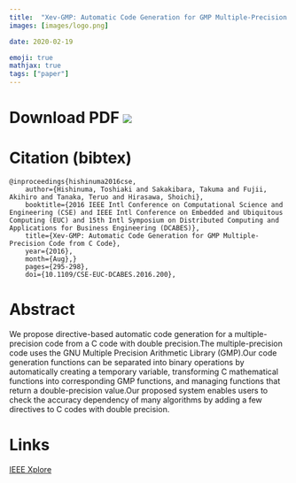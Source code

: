 ```yaml
---
title:  "Xev-GMP: Automatic Code Generation for GMP Multiple-Precision Code from C Code"
images: [images/logo.png]

date: 2020-02-19

emoji: true
mathjax: true
tags: ["paper"]
---
```


# Download PDF [![](https://storage.googleapis.com/numa_blog/etc/icon_pdf.png)][1] 

[1]: https://storage.googleapis.com/numa_blog/publications/CSE2016.pdf

# Citation (bibtex)

```
@inproceedings{hishinuma2016cse,
	author={Hishinuma, Toshiaki and Sakakibara, Takuma and Fujii, Akihiro and Tanaka, Teruo and Hirasawa, Shoichi},
	booktitle={2016 IEEE Intl Conference on Computational Science and Engineering (CSE) and IEEE Intl Conference on Embedded and Ubiquitous Computing (EUC) and 15th Intl Symposium on Distributed Computing and Applications for Business Engineering (DCABES)},
	title={Xev-GMP: Automatic Code Generation for GMP Multiple-Precision Code from C Code},
	year={2016},
	month={Aug},}
	pages={295-298},
	doi={10.1109/CSE-EUC-DCABES.2016.200},
```

# Abstract

We propose directive-based automatic code generation for a multiple-precision code from a C code with double precision.The multiple-precision code uses the GNU Multiple Precision Arithmetic Library (GMP).Our code generation functions can be separated into binary operations by automatically creating a temporary variable, transforming C mathematical functions into corresponding GMP functions, and managing functions that return a double-precision value.Our proposed system enables users to check the accuracy dependency of many algorithms by adding a few directives to C codes with double precision.

# Links

[IEEE Xplore](https://ieeexplore.ieee.org/document/7982262)
